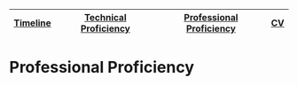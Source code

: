 [Timeline](index.md) | [Technical Proficiency](technical.md) | [Professional Proficiency](professional.md) | [CV](cv.md)
------------ | ------------- | ------------ | -------------
# Professional Proficiency
